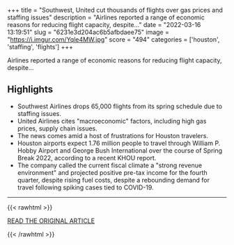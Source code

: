 +++
title = "Southwest, United cut thousands of flights over gas prices and staffing issues"
description = "Airlines reported a range of economic reasons for reducing flight capacity, despite..."
date = "2022-03-16 13:19:51"
slug = "6231e3d204ac6b5afbdaee75"
image = "https://i.imgur.com/Yqle4MW.jpg"
score = "494"
categories = ['houston', 'staffing', 'flights']
+++

Airlines reported a range of economic reasons for reducing flight capacity, despite...

## Highlights

- Southwest Airlines drops 65,000 flights from its spring schedule due to staffing issues.
- United Airlines cites "macroeconomic" factors, including high gas prices, supply chain issues.
- The news comes amid a host of frustrations for Houston travelers.
- Houston airports expect 1.76 million people to travel through William P. Hobby Airport and George Bush International over the course of Spring Break 2022, according to a recent KHOU report.
- The company called the current fiscal climate a "strong revenue environment" and projected positive pre-tax income for the fourth quarter, despite rising fuel costs, despite a rebounding demand for travel following spiking cases tied to COVID-19.

---

{{< rawhtml >}}
  <p class="article-category">
    <a target="_blank" href="https://www.chron.com/news/houston-texas/transportation/article/Houston-airport-flights-Hobby-George-Bush-17003354.php">READ THE ORIGINAL ARTICLE</a>
  </p>
{{< /rawhtml >}}

